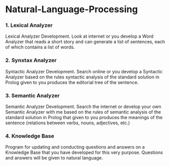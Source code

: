 # Natural-Language-Processing

### 1. Lexical Analyzer
Lexical Analyzer Development. Look at internet or you develop a Word Analyzer that reads a short story and can generate a list of sentences, each of which contains a list of words. 

### 2. Synxtax Analyzer
Syntactic Analyzer Development. Search online or you develop a Syntactic Analyzer based on the rules syntactic analysis of the standard solution in Prolog given to you produces the editorial tree of the sentence.

### 3. Semantic Analyzer
Semantic Analyzer Development. Search the internet or develop your own Semantic Analyzer with me based on the rules of semantic analysis of the standard solution in Prolog that given to you produces the meanings of the sentence (relations between verbs, nouns, adjectives, etc.) 

### 4. Knowledge Base
Program for updating and conducting questions and answers on a Knowledge Base that you have developed for this very purpose. Questions and answers will be given to natural language. 
